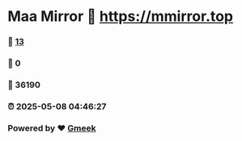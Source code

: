 # Maa Mirror :link: https://mmirror.top 
### :page_facing_up: [13](https://mmirror.top/tag.html) 
### :speech_balloon: 0 
### :hibiscus: 36190 
### :alarm_clock: 2025-05-08 04:46:27 
### Powered by :heart: [Gmeek](https://github.com/Meekdai/Gmeek)
